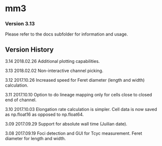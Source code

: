 # mm3
### Version 3.13

Please refer to the docs subfolder for information and usage.

## Version History

3.14 2018.02.26 Additional plotting capabilities.

3.13 2018.02.02 Non-interactive channel picking.

3.12 2017.10.26 Increased speed for Feret diameter (length and width) calculation.

3.11 2017.10.10 Option to do lineage mapping only for cells close to closed end of channel.

3.10 2017.10.03 Elongation rate calculation is simpler. Cell data is now saved as np.float16 as opposed to np.float64.

3.09 2017.09.29 Support for absolute wall time (Juilian date).

3.08 2017.09.19 Foci detection and GUI for Tcyc measurement. Feret diameter for length and width.
